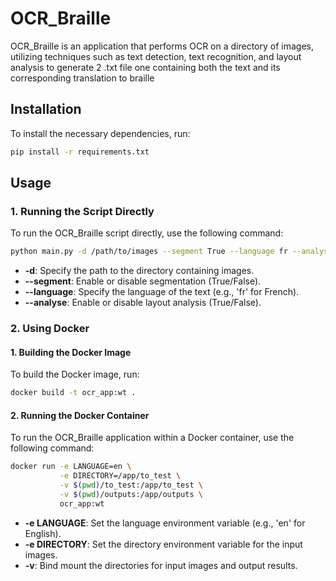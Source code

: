 
# OCR_Braille

OCR_Braille is an application that performs OCR on a directory of images, utilizing techniques such as text detection, text recognition, and layout analysis to generate 2 .txt file one containing both the text and its corresponding translation to braille 

## Installation

To install the necessary dependencies, run:

```bash
pip install -r requirements.txt
```

## Usage

### 1. Running the Script Directly

To run the OCR_Braille script directly, use the following command:

```bash
python main.py -d /path/to/images --segment True --language fr --analyse False
```

- **-d**: Specify the path to the directory containing images.
- **--segment**: Enable or disable segmentation (True/False).
- **--language**: Specify the language of the text (e.g., 'fr' for French).
- **--analyse**: Enable or disable layout analysis (True/False).

### 2. Using Docker

#### 1. Building the Docker Image

To build the Docker image, run:

```bash
docker build -t ocr_app:wt .
```

#### 2. Running the Docker Container

To run the OCR_Braille application within a Docker container, use the following command:

```bash
docker run -e LANGUAGE=en \
           -e DIRECTORY=/app/to_test \
           -v $(pwd)/to_test:/app/to_test \
           -v $(pwd)/outputs:/app/outputs \
           ocr_app:wt
```

- **-e LANGUAGE**: Set the language environment variable (e.g., 'en' for English).
- **-e DIRECTORY**: Set the directory environment variable for the input images.
- **-v**: Bind mount the directories for input images and output results.
```

